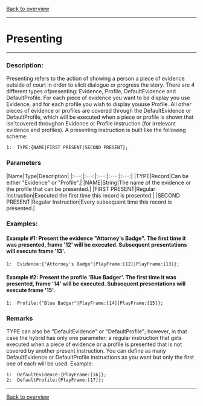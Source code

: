 [Back to overview](index.md)

---
# Presenting
---

### Description:
Presenting refers to the action of showing a person a piece of evidence outside of court in order to elicit dialogue or progress the story. There are 4 different types ofpresenting: Evidence, Profile, DefaultEvidence and DefaultProfile. For each piece of evidence you want to be display you use Evidence, and for each profile you wish to display youuse Profile. All other pieces of evidence or profiles are covered through the DefaultEvidence or DefaultProfile, which will be executed when a piece or profile is shown that isn'tcovered throughan Evidence or Profile instruction (for irrelevant evidence and profiles).
A presenting instruction is built like the following scheme:
```
1:  TYPE:{NAME|FIRST PRESENT|SECOND PRESENT};
```

### Parameters

|Name|Type|Description|
|:---:|:---:|:---:|:---:|:---:|
|TYPE|Record|Can be either "Evidence" or "Profile".|
|NAME|String|The name of the evidence or the profile that can be presented.|
|FIRST PRESENT|Regular Instruction|Executed the first time this record is presented.|
|SECOND PRESENT|Regular Instruction|Every subsequent time this record is presented.|

### Examples:
#### Example #1: Present the evidence "Attorney's Badge". The first time it was presented, frame '12' will be executed. Subsequent presentations will execute frame '13'.
```
1:  Evidence:{"Attorney's Badge"|PlayFrame:[12]|PlayFrame:[13]};
```

#### Example #2: Present the profile 'Blue Badger'. The first time it was presented, frame '14' will be executed. Subsequent presentations will execute frame '15'.
```
1:  Profile:{"Blue Badger"|PlayFrame:[14]|PlayFrame:[15]};
```

### Remarks
TYPE can also be "DefaultEvidence" or "DefaultProfile"; however, in that case the hybrid has only one parameter: a regular instruction that gets executed when a piece of evidence or a profile is presented that is not covered by another present instruction. You can define as many DefaultEvidence or DefaultProfile instructions as you want but only the first one of each will be used.
Example: 

```
1:  DefaultEvidence:{PlayFrame:[16]};
2:  DefaultProfile:{PlayFrame:[17]};
```

---
[Back to overview](index.md)
